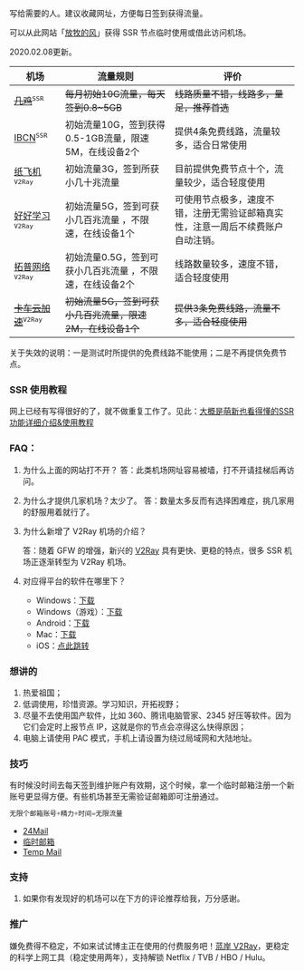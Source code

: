 
写给需要的人。建议收藏网址，方便每日签到获得流量。

可以从此网站「[放牧的风](https://www.youneed.win/free-ssr)」获得 SSR 节点临时使用或借此访问机场。

2020.02.08更新。

| 机场                                                         | 流量规则                                                  | 评价                                                         |
| ------------------------------------------------------------ | --------------------------------------------------------- | ------------------------------------------------------------ |
| ~~[几鸡](https://github.com/NGC-HenryLee/NGC.SS.JJ/)~~<sup>`SSR`</sup> | ~~每月初始10G流量，每天签到0.8~5GB~~                      | ~~线路质量不错，线路多，量足，推荐首选~~                     |
| [IBCN](http://portal.ibcn.space/)<sup>`SSR`</sup>            | 初始流量10G，签到获得0.5-1GB流量，限速5M，在线设备2个     | 提供4条免费线路，流量较多，适合日常使用                      |
| [纸飞机](https://rt7.xyz/)<sup>`V2Ray`</sup>                 | 初始流量3G，签到所获小几十兆流量                          | 目前提供免费节点十个，流量较少，适合轻度使用                 |
| [好好学习](https://user.xupng.cn/)<sup>`V2Ray`</sup>         | 初始流量5G，签到可获小几百兆流量 ，不限速，在线设备1个    | 可使用节点极多，速度不错，注册无需验证邮箱真实性，注意一周后不续费账户自动注销。 |
| [拓普网络](https://passr.top/)<sup>`V2Ray`</sup>             | 初始流量0.5G，签到可获小几百兆流量 ，不限速，在线设备2个  | 线路数量较多，速度不错，适合轻度使用                         |
| ~~[卡车云加速](http://www.kcssr.id/)~~<sup>`V2Ray`</sup>     | ~~初始流量5G，签到可获小几百兆流量，限速2M，在线设备1个~~ | ~~提供3条免费线路，流量不多，适合轻度使用~~                  |

关于失效的说明：一是测试时所提供的免费线路不能使用；二是不再提供免费节点。

### SSR 使用教程

网上已经有写得很好的了，就不做重复工作了。见此：[大概是萌新也看得懂的SSR功能详细介绍&使用教程](https://moe.best/tutorial/shadowsocksr.html)

### FAQ：

1. 为什么上面的网站打不开？
   答：此类机场网址容易被墙，打不开请挂梯后再访问。

2. 为什么才提供几家机场？太少了。
   答：数量太多反而有选择困难症，挑几家用的舒服用着就行了。

3. 为什么新增了 V2Ray 机场的介绍？

   答：随着 GFW 的增强，新兴的 [V2Ray](https://www.v2ray.com/)  具有更快、更稳的特点，很多 SSR 机场正逐渐转型为 V2Ray 机场。

4. 对应得平台的软件在哪里下？

   - Windows：[下载](https://cdn.jsdelivr.net/gh/liyunaini/Depot@master/ShadowsocksR/ssr-win.7z)
   - Windows（游戏）：[下载](https://cdn.jsdelivr.net/gh/liyunaini/Depot@master/ShadowsocksR/SSTap.7z)
   - Android：[下载](https://cdn.jsdelivr.net/gh/liyunaini/Depot@master/ShadowsocksR/ssr-android.apk)
   - Mac：[下载](https://cdn.jsdelivr.net/gh/liyunaini/Depot@master/ShadowsocksR/ssr-mac.dmg)
   - iOS：[点此跳转](https://i.shadowrocket.org/)

### 想讲的

1. 热爱祖国；
2. 低调使用，珍惜资源。学习知识，开拓视野；
3. 尽量不去使用国产软件，比如 360、腾讯电脑管家、2345 好压等软件。因为它们会定时上报节点 IP，这就是你的节点会凉得这么快得原因；
4. 电脑上请使用 PAC 模式，手机上请设置为绕过局域网和大陆地址。

### 技巧

有时候没时间去每天签到维护账户有效期，这个时候，拿一个临时邮箱注册一个新账号更显得方便。有些机场甚至无需验证邮箱即可注册通过。

```python
无限个邮箱账号+精力+时间=无限流量
```

- [24Mail](http://24mail.chacuo.net/)
- [临时邮箱](https://linshiyouxiang.net/)
- [Temp Mail](https://temp-mail.org/zh/)

### 支持

1. 如果你有发现好的机场可以在下方的评论推荐给我，万分感谢。

### 推广

嫌免费得不稳定，不如来试试博主正在使用的付费服务吧！[蓝岸 V2Ray](https://lananzhuanyongyaoqinglianjie002.xyz/aff.php?aff=719)，更稳定的科学上网工具（稳定使用两年），支持解锁 Netflix / TVB / HBO / Hulu。
<!--stackedit_data:
eyJwcm9wZXJ0aWVzIjoidGFnczogJ+acuuWcuixzc3InXG5leG
NlcnB0OiA+LVxuICDnsr7lv4PmjJHpgInkuoblhY3otLnpq5jp
gJ/nmoQgU1NSIOacuuWcuu+8jOenkeWtpuS4iue9ke+8jOWumu
aXtuabtOaWsOWPr+eUqOeahOacuuWcuuacjeWKoeOAguWmguae
nOS9oOacieWPkeeOsOWlveeahOacuuWcuuWPr+S7peWcqOS4i+
aWueeahOivhOiuuuaOqOiNkOe7meaIke+8jOS4h+WIhuaEn+iw
ouOAgueUteiEkeS4iuivt+S9v+eUqCBQQUNcbiAg5qih5byP77
yM5omL5py65LiK6K+36K6+572u5Li657uV6L+H5bGA5Z+f572R
5ZKM5aSn6ZmG5Zyw5Z2A44CC5bC96YeP5LiN5Y675L2/55So5Z
u95Lqn6L2v5Lu244CCXG5leHRlbnNpb25zOlxuICBwcmVzZXQ6
IGdmbVxuIiwiaGlzdG9yeSI6Wzg2Nzg3NjI5NF19
-->